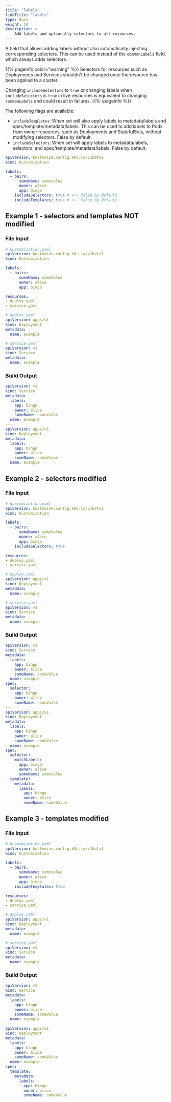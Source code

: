 ```yaml
---
title: "labels"
linkTitle: "labels"
type: docs
weight: 10
description: >
    Add labels and optionally selectors to all resources.
---
```


A field that allows adding labels without also automatically injecting corresponding selectors.
This can be used instead of the `commonLabels` field, which always adds selectors.

{{% pageinfo color="warning" %}}
Selectors for resources such as Deployments and Services shouldn't be changed once the
resource has been applied to a cluster.

Changing `includeSelectors` to `true` or changing labels when `includeSelectors` is `true` in live resources
is equivalent to changing `commonLabels` and could result in failures.
{{% /pageinfo %}}

The following flags are available:
* `includeTemplates`: When set will also apply labels to metadata/labels and spec/template/metadata/labels. This can be used to add labels to Pods from owner resources, such as Deployments and StatefulSets, without modifying selectors. False by default.
* `includeSelectors`: When set will apply labels to metadata/labels, selectors, and spec/template/metadata/labels. False by default.

```yaml
apiVersion: kustomize.config.k8s.io/v1beta1
kind: Kustomization

labels:
  - pairs:
      someName: someValue
      owner: alice
      app: bingo
    includeSelectors: true # <-- false by default
    includeTemplates: true # <-- false by default
```

## Example 1 - selectors and templates NOT modified

### File Input

```yaml
# kustomization.yaml
apiVersion: kustomize.config.k8s.io/v1beta1
kind: Kustomization

labels:
  - pairs:
      someName: someValue
      owner: alice
      app: bingo

resources:
- deploy.yaml
- service.yaml
```

```yaml
# deploy.yaml
apiVersion: apps/v1
kind: Deployment
metadata:
  name: example
```

```yaml
# service.yaml
apiVersion: v1
kind: Service
metadata:
  name: example
```

### Build Output

```yaml
apiVersion: v1
kind: Service
metadata:
  labels:
    app: bingo
    owner: alice
    someName: someValue
  name: example
---
apiVersion: apps/v1
kind: Deployment
metadata:
  labels:
    app: bingo
    owner: alice
    someName: someValue
  name: example
```


## Example 2 - selectors modified

### File Input

```yaml
# kustomization.yaml
apiVersion: kustomize.config.k8s.io/v1beta1
kind: Kustomization

labels:
  - pairs:
      someName: someValue
      owner: alice
      app: bingo
    includeSelectors: true 

resources:
- deploy.yaml
- service.yaml
```

```yaml
# deploy.yaml
apiVersion: apps/v1
kind: Deployment
metadata:
  name: example
```

```yaml
# service.yaml
apiVersion: v1
kind: Service
metadata:
  name: example
```

### Build Output

```yaml
apiVersion: v1
kind: Service
metadata:
  labels:
    app: bingo
    owner: alice
    someName: someValue
  name: example
spec:
  selector:
    app: bingo
    owner: alice
    someName: someValue
---
apiVersion: apps/v1
kind: Deployment
metadata:
  labels:
    app: bingo
    owner: alice
    someName: someValue
  name: example
spec:
  selector:
    matchLabels:
      app: bingo
      owner: alice
      someName: someValue
  template:
    metadata:
      labels:
        app: bingo
        owner: alice
        someName: someValue
```

## Example 3 - templates modified

### File Input

```yaml
# kustomization.yaml
apiVersion: kustomize.config.k8s.io/v1beta1
kind: Kustomization

labels:
  - pairs:
      someName: someValue
      owner: alice
      app: bingo
    includeTemplates: true 

resources:
- deploy.yaml
- service.yaml
```

```yaml
# deploy.yaml
apiVersion: apps/v1
kind: Deployment
metadata:
  name: example
```

```yaml
# service.yaml
apiVersion: v1
kind: Service
metadata:
  name: example
```

### Build Output

```yaml
apiVersion: v1
kind: Service
metadata:
  labels:
    app: bingo
    owner: alice
    someName: someValue
  name: example
---
apiVersion: apps/v1
kind: Deployment
metadata:
  labels:
    app: bingo
    owner: alice
    someName: someValue
  name: example
spec:
  template:
    metadata:
      labels:
        app: bingo
        owner: alice
        someName: someValue
```
